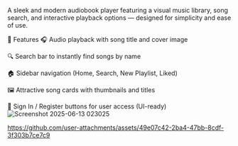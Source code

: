 A sleek and modern audiobook player featuring a visual music library, song search, and interactive playback options — designed for simplicity and ease of use.


🚀 Features
🎧 Audio playback with song title and cover image

🔍 Search bar to instantly find songs by name

🏠 Sidebar navigation (Home, Search, New Playlist, Liked)

🖼️ Attractive song cards with thumbnails and titles

🔐 Sign In / Register buttons for user access (UI-ready)
![Screenshot 2025-06-13 023025](https://github.com/user-attachments/assets/2df02331-e6e5-469c-8a58-688b404c4c8b)


https://github.com/user-attachments/assets/49e07c42-2ba4-47bb-8cdf-3f303b7ce7c9

